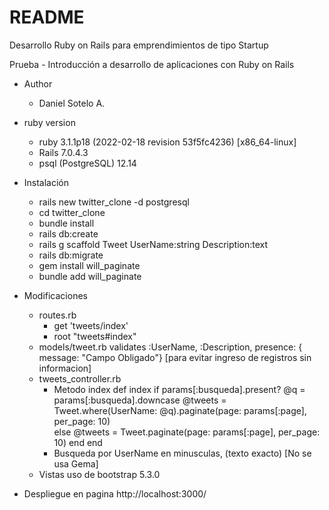 # README

Desarrollo Ruby on Rails para emprendimientos de tipo Startup

Prueba - Introducción a desarrollo de aplicaciones con Ruby on Rails

* Author
    * Daniel Sotelo A.

* ruby version
    * ruby 3.1.1p18 (2022-02-18 revision 53f5fc4236) [x86_64-linux]
	* Rails 7.0.4.3
	* psql (PostgreSQL) 12.14

* Instalación
	* rails new twitter_clone -d postgresql
	* cd twitter_clone
	* bundle install
	* rails db:create
	* rails g scaffold Tweet UserName:string Description:text
	* rails db:migrate
	* gem install will_paginate
	* bundle add will_paginate

* Modificaciones
	* routes.rb
		- get 'tweets/index'
  		- root "tweets#index"
	* models/tweet.rb
		validates :UserName, :Description, presence: { message: "Campo Obligado"}
		[para evitar ingreso de registros sin informacion]
	* tweets_controller.rb
		- Metodo index
		def index
			if params[:busqueda].present?
			@q = params[:busqueda].downcase
			@tweets = Tweet.where(UserName: @q).paginate(page: params[:page], per_page: 10)      
			else
			@tweets = Tweet.paginate(page: params[:page], per_page: 10)
			end
		end
		- Busqueda por UserName en minusculas, (texto exacto) [No se usa Gema]
	* Vistas uso de bootstrap 5.3.0

* Despliegue en pagina http://localhost:3000/